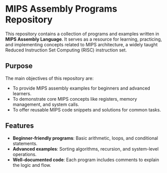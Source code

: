 # MIPS Assembly Programs Repository

This repository contains a collection of programs and examples written in **MIPS Assembly Language**. It serves as a resource for learning, practicing, and implementing concepts related to MIPS architecture, a widely taught Reduced Instruction Set Computing (RISC) instruction set.

## Purpose

The main objectives of this repository are:
- To provide MIPS assembly examples for beginners and advanced learners.
- To demonstrate core MIPS concepts like registers, memory management, and system calls.
- To offer reusable MIPS code snippets and solutions for common tasks.

## Features

- **Beginner-friendly programs**: Basic arithmetic, loops, and conditional statements.
- **Advanced examples**: Sorting algorithms, recursion, and system-level operations.
- **Well-documented code**: Each program includes comments to explain the logic and flow.

